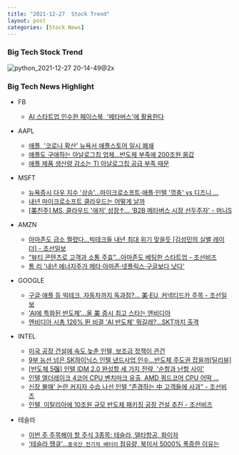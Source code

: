 ```yaml
---
title: "2021-12-27  Stock Trend"
layout: post
categories: [Stock News]
---
```


### Big Tech Stock Trend

![python_2021-12-27 20-14-49@2x](https://user-images.githubusercontent.com/96516502/147527377-a1ee0e64-cb89-40e5-b826-36cd5f57385b.jpg)


### Big Tech News Highlight

- FB
  - [AI 스타트업 인수한 페이스북, '메타버스'에 활용한다](https://zdnet.co.kr/view/%3Fno%3D20211227092834)

- AAPL
  - [애플, '코로나 확산' 뉴욕서 애플스토어 일시 폐쇄](http://www.wikileaks-kr.org/news/articleView.html%3Fidxno%3D120124)
  - [애플도 구애하는 아날로그칩 업체…반도체 부족에 200조원 몸값](https://radiokorea.com/news/article.php%3Fuid%3D378232)
  - [애플 제품 생산량 감소는 TI 아날로그칩 공급 부족 때문](https://www.hellot.net/news/article.html%3Fno%3D64579)

- MSFT
  - [뉴욕증시 다우 지수 '상승'...마이크로소프트·애플·인텔 '껑충' vs 디즈니 ...](https://www.choicenews.co.kr/news/articleView.html?idxno=87578)  
  - [내년 마이크로소프트 클라우드는 어떻게 날까](https://zdnet.co.kr/view/%3Fno%3D20211224151202)
  - [[美친주] MS, 클라우드 '애저' 성장↑… 'B2B 메타버스 시장 선두주자' - 머니S](https://moneys.mt.co.kr/news/mwView.php%3Fno%3D2021122717038082701)

- AMZN
  - [아마존도 급소 찔렸다...빅테크들 내년 최대 위기 맞을듯 [김성민의 실밸 레이더] - 조선일보](https://www.chosun.com/economy/tech_it/2021/12/23/VVR3BUSLDZFCHO7AVFVF2JHPDE/)
  - [“뷰티 콘텐츠로 고객과 소통 주효”…아마존도 베팅한 스타트업 - 조선비즈](https://biz.chosun.com/international/global_people/2021/12/28/NFNPL7Y6KZGGPBEGHGT4TG76JM/)
  - [톰 리 '내년 에너지주가 메타·아마존·넷플릭스·구글보다 낫다'](https://www.g-enews.com/view.php%3Fud%3D202112280115125455be84d87674_1)

- GOOGLE
  - [구글·애플 등 빅테크, 자동차까지 독과점?... 美·EU, 커넥티드카 주목 - 조선일보](https://www.chosun.com/international/us/2021/12/27/A5SCI2P2MJDNJPCPRTABPQSFUU/)
  - ['AI에 특화된 반도체'…올 美 증시 최고 스타는 엔비디아](https://www.hankyung.com/finance/article/2021122646721)
  - [엔비디아 시총 126% 뛴 비결 'AI 반도체' 뭐길래?…SKT까지 출격](https://www.sisaon.co.kr/news/articleView.html%3Fidxno%3D134843)

- INTEL
  - [미국 공장 건설에 속도 늦춘 인텔, 보조금 정책이 관건](https://byline.network/2021/12/27-172/)
  - [9부 능선 넘은 SK하이닉스 인텔 낸드사업 인수…반도체 주도권 잡을까[딜리뷰]](https://www.hankyung.com/economy/article/202112242286i)
  - [[반도체 5强] 인텔 IDM 2.0 완성할 세 가지 전략, '순항과 난항 사이'](https://www.hellot.net/news/article.html%3Fno%3D64562)
  - [인텔 엘더레이크 4코어 CPU 벤치마크 유출, AMD 쿼드코어 CPU 어떡 ...](https://kbench.com/%3Fq%3Dnode/228466)
  - [신장 불매’ 논란 커지자 수습 나선 인텔 “존경하는 中 고객들에 사과” - 조선비즈](https://biz.chosun.com/international/international_economy/2021/12/23/FOOBGMZ5W5CM3I3YYW7WRQSPYI/)
  - [인텔, 이탈리아에 10조원 규모 반도체 패키징 공장 건설 추진 - 조선비즈](https://biz.chosun.com/international/international_economy/2021/12/24/3JEAUDNN2FHRPKRTL2WTXWNDGI/)
 
- 테슬라
  - [이번 주 주목해야 할 주식 3종목: 테슬라, 델타항공, 화이자](https://kr.investing.com/analysis/article-200438511)
  - ['테슬라 땡큐'…`중국산 전기차 배터리` 점유량, 북미서 5000% 폭증한 이유는](https://www.mk.co.kr/news/world/view/2021/12/1208563/)
